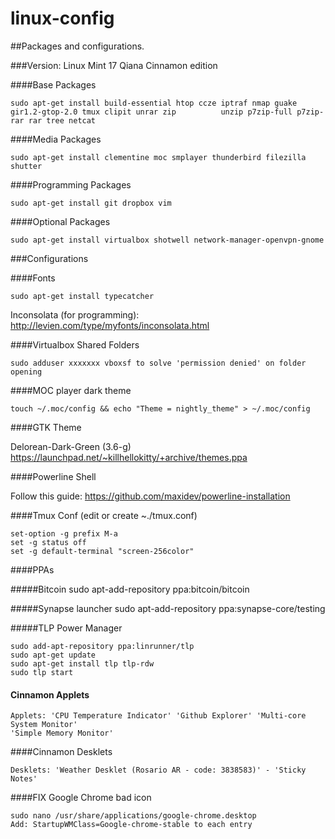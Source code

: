 linux-config
=========

##Packages and configurations.

###Version: Linux Mint 17 Qiana Cinnamon edition

####Base Packages

	sudo apt-get install build-essential htop ccze iptraf nmap guake gir1.2-gtop-2.0 tmux clipit unrar zip 			unzip p7zip-full p7zip-rar rar tree netcat

####Media Packages

	sudo apt-get install clementine moc smplayer thunderbird filezilla shutter

####Programming Packages

	sudo apt-get install git dropbox vim

####Optional Packages

	sudo apt-get install virtualbox shotwell network-manager-openvpn-gnome


###Configurations

####Fonts

	sudo apt-get install typecatcher

Inconsolata (for programming): http://levien.com/type/myfonts/inconsolata.html


####Virtualbox Shared Folders

	sudo adduser xxxxxxx vboxsf to solve 'permission denied' on folder opening

####MOC player dark theme

	touch ~/.moc/config && echo "Theme = nightly_theme" > ~/.moc/config

####GTK Theme

Delorean-Dark-Green (3.6-g) https://launchpad.net/~killhellokitty/+archive/themes.ppa


####Powerline Shell

Follow this guide: https://github.com/maxidev/powerline-installation

####Tmux Conf (edit or create ~./tmux.conf)

	set-option -g prefix M-a
	set -g status off
	set -g default-terminal "screen-256color"

####PPAs

#####Bitcoin
	sudo apt-add-repository ppa:bitcoin/bitcoin

#####Synapse launcher
	sudo apt-add-repository ppa:synapse-core/testing

#####TLP Power Manager

	sudo add-apt-repository ppa:linrunner/tlp
	sudo apt-get update
	sudo apt-get install tlp tlp-rdw
	sudo tlp start

#### Cinnamon Applets


	Applets: 'CPU Temperature Indicator' 'Github Explorer' 'Multi-core System Monitor'
	'Simple Memory Monitor'

####Cinnamon Desklets

	Desklets: 'Weather Desklet (Rosario AR - code: 3838583)' - 'Sticky Notes'
	
####FIX Google Chrome bad icon

	sudo nano /usr/share/applications/google-chrome.desktop
	Add: StartupWMClass=Google-chrome-stable to each entry
